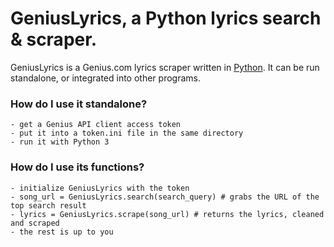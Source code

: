 # GeniusLyrics, a Python lyrics search & scraper.

GeniusLyrics is a Genius.com lyrics scraper written in [Python](https://www.python.org "Python homepage"). It can be run standalone, or integrated into other programs.

### How do I use it standalone?
	- get a Genius API client access token
	- put it into a token.ini file in the same directory
	- run it with Python 3

### How do I use its functions?
	- initialize GeniusLyrics with the token
	- song_url = GeniusLyrics.search(search_query) # grabs the URL of the top search result
	- lyrics = GeniusLyrics.scrape(song_url) # returns the lyrics, cleaned and scraped
	- the rest is up to you
